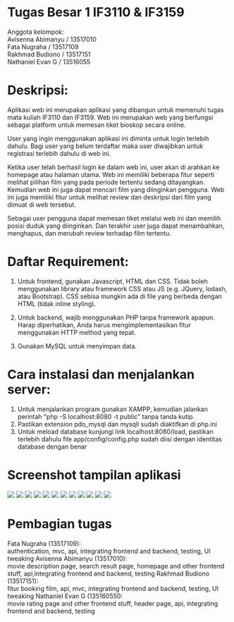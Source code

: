 # Tugas Besar 1 IF3110 & IF3159

Anggota kelompok: <br>
Avisenna Abimanyu / 13517010<br>
Fata Nugraha / 13517109<br>
Rakhmad Budiono / 13517151<br>
Nathaniel Evan G / 13516055<br>

# Deskripsi:

Aplikasi web ini merupakan aplikasi yang dibangun untuk memenuhi tugas mata kuliah IF3110 dan IF3159. Web ini merupakan web yang berfungsi sebagai platform untuk memesan tiket bioskop secara online.

User yang ingin menggunakan aplikasi ini diminta untuk login terlebih dahulu. Bagi user yang belum terdaftar maka user diwajibkan untuk registrasi terlebih dahulu di web ini.

Ketika user telah berhasil login ke dalam web ini, user akan di arahkan ke homepage atau halaman utama. Web ini memiliki beberapa fitur seperti melihat pilihan film yang pada periode tertentu sedang ditayangkan. Kemudian web ini juga dapat mencari film yang diinginkan pengguna. Web ini juga memiliki fitur untuk melihat review dan deskripsi dari film yang dimuat di web tersebut.

Sebagai user pengguna dapat memesan tiket melalui web ini dan memilih posisi duduk yang diinginkan. Dan terakhir user juga dapat menambahkan, menghapus, dan merubah review terhadap film tertentu.

# Daftar Requirement:

1. Untuk frontend, gunakan Javascript, HTML dan CSS. Tidak boleh menggunakan library atau framework CSS atau JS (e.g. JQuery, lodash, atau Bootstrap). CSS sebisa mungkin ada di file yang berbeda dengan HTML (tidak inline styling).

2. Untuk backend, wajib menggunakan PHP tanpa framework apapun. Harap diperhatikan, Anda harus mengimplementasikan fitur menggunakan HTTP method yang tepat.

3. Gunakan MySQL untuk menyimpan data.

# Cara instalasi dan menjalankan server:

1. Untuk menjalankan program gunakan XAMPP, kemudian jalankan perintah "php -S localhost:8080 -t public" tanpa tanda kutip.
2. Pastikan extension pdo_mysql dan mysqli sudah diaktifkan di php.ini
3. Untuk meload database kunjungi link localhost:8080/load, pastikan terlebih dahulu file app/config/config.php sudah diisi dengan identitas database dengan benar

# Screenshot tampilan aplikasi

![](screenshot/booking1.jpg)
![](screenshot/booking2.jpg)
![](screenshot/booking3.jpg)
![](screenshot/detail.png)
![](screenshot/history.png)
![](screenshot/homepage.png)
![](screenshot/homepage2.png)
![](screenshot/login.png)
![](screenshot/rating.png)
![](screenshot/register.png)
![](screenshot/search.png)
![](screenshot/search2.png)

# Pembagian tugas

Fata Nugraha (13517109): <br>
authentication, mvc, api, integrating frontend and backend, testing, UI tweaking
Avisenna Abimanyu (13517010): <br>
movie description page, search result page, homepage and other frontend stuff, api,integrating frontend and backend, testing
Rakhmad Budiono (13517151): <br>
fitur booking film, api, mvc, integrating frontend and backend, testing, UI tweaking
Nathaniel Evan G (135160550: <br>
movie rating page and other frontend stuff, header page, api, integrating frontend and backend, testing